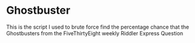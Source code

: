 # Ghostbuster
This is the script I used to brute force find the percentage chance that the Ghostbusters from the FiveThirtyEight weekly Riddler Express Question
